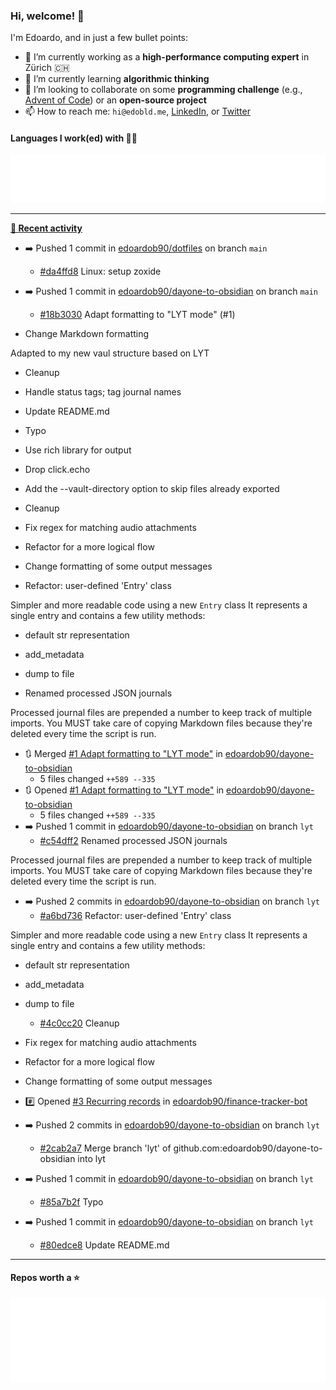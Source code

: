 ### Hi, welcome! 👋 

I'm Edoardo, and in just a few bullet points:

- 🔭 I’m currently working as a **high-performance computing expert** in Zürich 🇨🇭
- 🌱 I’m currently learning **algorithmic thinking**
- 👯 I’m looking to collaborate on some **programming challenge** (e.g., [Advent of Code](https://github.com/edoardob90/aoc2021)) or an **open-source project**
- 📫 How to reach me: `hi@edobld.me`, [LinkedIn](https://linkedin.com/in/edobld), or [Twitter](https://twitter.com/eadweard90)

#### Languages I work(ed) with 👨‍💻

<img src="https://github.com/edoardob90/edoardob90/blob/main/.cache/languages.svg">

---

**[📰 Recent activity](https://github.com/edoardob90)**
* ➡️ Pushed 1 commit in [edoardob90/dotfiles](https://github.com/edoardob90/dotfiles) on branch `main`
  * [#da4ffd8](https://github.com/edoardob90/dotfiles/commit/da4ffd8) Linux: setup zoxide
* ➡️ Pushed 1 commit in [edoardob90/dayone-to-obsidian](https://github.com/edoardob90/dayone-to-obsidian) on branch `main`
  * [#18b3030](https://github.com/edoardob90/dayone-to-obsidian/commit/18b3030) Adapt formatting to &#34;LYT mode&#34; (#1)

* Change Markdown formatting

Adapted to my new vaul structure based on LYT

* Cleanup

* Handle status tags; tag journal names

* Update README.md

* Typo

* Use rich library for output

* Drop click.echo
* Add the --vault-directory option to skip files already exported

* Cleanup

* Fix regex for matching audio attachments
* Refactor for a more logical flow
* Change formatting of some output messages

* Refactor: user-defined &#39;Entry&#39; class

Simpler and more readable code using a new `Entry` class
It represents a single entry and contains a few utility methods:
* default str representation
* add_metadata
* dump to file

* Renamed processed JSON journals

Processed journal files are prepended a number
to keep track of multiple imports.
You MUST take care of copying Markdown files
because they&#39;re deleted every time the script is run.
* 🔃 Merged [#1 Adapt formatting to &#34;LYT mode&#34;](https://github.com/edoardob90/dayone-to-obsidian/pull/1) in [edoardob90/dayone-to-obsidian](https://github.com/edoardob90/dayone-to-obsidian)
  * 5 files changed `++589 --335`
* 🔃 Opened [#1 Adapt formatting to &#34;LYT mode&#34;](https://github.com/edoardob90/dayone-to-obsidian/pull/1) in [edoardob90/dayone-to-obsidian](https://github.com/edoardob90/dayone-to-obsidian)
  * 5 files changed `++589 --335`
* ➡️ Pushed 1 commit in [edoardob90/dayone-to-obsidian](https://github.com/edoardob90/dayone-to-obsidian) on branch `lyt`
  * [#c54dff2](https://github.com/edoardob90/dayone-to-obsidian/commit/c54dff2) Renamed processed JSON journals

Processed journal files are prepended a number
to keep track of multiple imports.
You MUST take care of copying Markdown files
because they&#39;re deleted every time the script is run.
* ➡️ Pushed 2 commits in [edoardob90/dayone-to-obsidian](https://github.com/edoardob90/dayone-to-obsidian) on branch `lyt`
  * [#a6bd736](https://github.com/edoardob90/dayone-to-obsidian/commit/a6bd736) Refactor: user-defined &#39;Entry&#39; class

Simpler and more readable code using a new `Entry` class
It represents a single entry and contains a few utility methods:
* default str representation
* add_metadata
* dump to file
  * [#4c0cc20](https://github.com/edoardob90/dayone-to-obsidian/commit/4c0cc20) Cleanup

* Fix regex for matching audio attachments
* Refactor for a more logical flow
* Change formatting of some output messages
* #️⃣ Opened [#3 Recurring records](https://github.com/edoardob90/finance-tracker-bot/issues/3) in [edoardob90/finance-tracker-bot](https://github.com/edoardob90/finance-tracker-bot)
* ➡️ Pushed 2 commits in [edoardob90/dayone-to-obsidian](https://github.com/edoardob90/dayone-to-obsidian) on branch `lyt`
  * [#2cab2a7](https://github.com/edoardob90/dayone-to-obsidian/commit/2cab2a7) Merge branch &#39;lyt&#39; of github.com:edoardob90/dayone-to-obsidian into lyt
* ➡️ Pushed 1 commit in [edoardob90/dayone-to-obsidian](https://github.com/edoardob90/dayone-to-obsidian) on branch `lyt`
  * [#85a7b2f](https://github.com/edoardob90/dayone-to-obsidian/commit/85a7b2f) Typo
* ➡️ Pushed 1 commit in [edoardob90/dayone-to-obsidian](https://github.com/edoardob90/dayone-to-obsidian) on branch `lyt`
  * [#80edce8](https://github.com/edoardob90/dayone-to-obsidian/commit/80edce8) Update README.md


---

#### Repos worth a ⭐

<img src="https://github.com/edoardob90/edoardob90/blob/main/.cache/stars.svg">

<!--
- ⚡ Fun fact: ...
- 🤔 I’m looking for help with ...
- 💬 Ask me about ...
- 🌐 My webpage ...
-->
